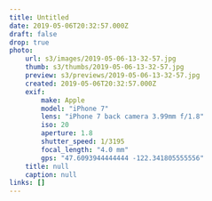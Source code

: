 ```yaml
---
title: Untitled
date: 2019-05-06T20:32:57.000Z
draft: false
drop: true
photo:
    url: s3/images/2019-05-06-13-32-57.jpg
    thumb: s3/thumbs/2019-05-06-13-32-57.jpg
    preview: s3/previews/2019-05-06-13-32-57.jpg
    created: 2019-05-06T20:32:57.000Z
    exif:
        make: Apple
        model: "iPhone 7"
        lens: "iPhone 7 back camera 3.99mm f/1.8"
        iso: 20
        aperture: 1.8
        shutter_speed: 1/3195
        focal_length: "4.0 mm"
        gps: "47.6093944444444 -122.341805555556"
    title: null
    caption: null
links: []
---
```

